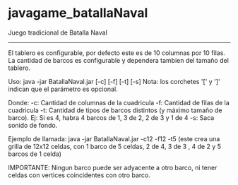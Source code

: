 # javagame_batallaNaval

Juego tradicional de Batalla Naval
**********************************

El tablero es configurable, por defecto este es de 10 columnas por 10 filas.
La cantidad de barcos es configurable y dependera tambien del tamaño del tablero.

Uso: java -jar BatallaNaval.jar [-c<ancho>] [-f<alto>] [-t<CantTiposDeBarcos>] [-s]
Nota: los corchetes '[' y ']' indican que el parámetro es opcional.

Donde:
-c<ancho>: Cantidad de columnas de la cuadricula
-f<alto>: Cantidad de filas de la cuadricula
-t<CantTiposDeBarcos>: Cantidad de tipos de barcos distintos (y máximo tamaño de barco). Ej: Si es 4, habra 4 barcos de 1, 3 de 2, 2 de 3 y 1 de 4
-s: Saca sonido de fondo.

Ejemplo de llamada:
java -jar BatallaNaval.jar -c12 -f12 -t5
(este crea una grilla de 12x12 celdas, con 1 barco de 5 celdas, 2 de 4, 3 de 3 , 4 de 2 y 5 barcos de 1 celda)

IMPORTANTE: Ningun barco puede ser adyacente a otro barco, ni tener celdas con vertices coincidentes con otro barco.
